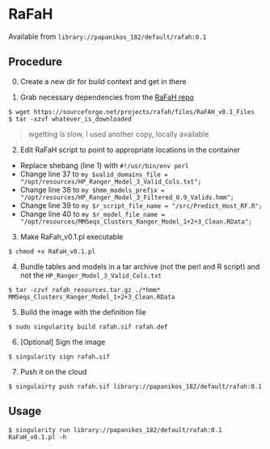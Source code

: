 # RaFaH

Available from `library://papanikos_182/default/rafah:0.1`

## Procedure

0. Create a new dir for build context and get in there

1. Grab necessary dependencies from the 
[RaFaH repo](https://sourceforge.net/projects/rafah/files/RaFAH_v0.1_Files/)

```
$ wget https://sourceforge.net/projects/rafah/files/RaFAH_v0.1_Files
$ tar -xzvf whatever_is_downloaded
```

> wgetting is slow, I used another copy, locally available

2. Edit RaFaH script to point to appropriate locations in the container
  - Replace shebang (line 1) with `#!/usr/bin/env perl`
  - Change line 37 to `my $valid_domains_file = "/opt/resources/HP_Ranger_Model_3_Valid_Cols.txt";`
  - Change line 38 to `my $hmm_models_prefix = "/opt/resources/HP_Ranger_Model_3_Filtered_0.9_Valids.hmm";`
  - Change line 39 to `my $r_script_file_name = "/src/Predict_Host_RF.R";`
  - Change line 40 to `my $r_model_file_name = "/opt/resources/MMSeqs_Clusters_Ranger_Model_1+2+3_Clean.RData";`

3. Make RaFah_v0.1.pl executable
```
$ chmod +x RaFaH_v0.1.pl
```

4. Bundle tables and models in a tar archive (not the perl and R script) and 
not the `HP_Ranger_Model_3_Valid_Cols.txt`
```
$ tar -czvf rafah_resources.tar.gz ./*hmm* MMSeqs_Clusters_Ranger_Model_1+2+3_Clean.RData
```

5. Build the image with the definition file
```
$ sudo singularity build rafah.sif rafah.def
```

6. [Optional] Sign the image
```
$ singularity sign rafah.sif
```

7. Push it on the cloud
```
$ singulairty push rafah.sif library://papanikos_182/default/rafah:0.1
```

## Usage

```
$ singularity run library://papanikos_182/default/rafah:0.1 RaFaH_v0.1.pl -h
```

